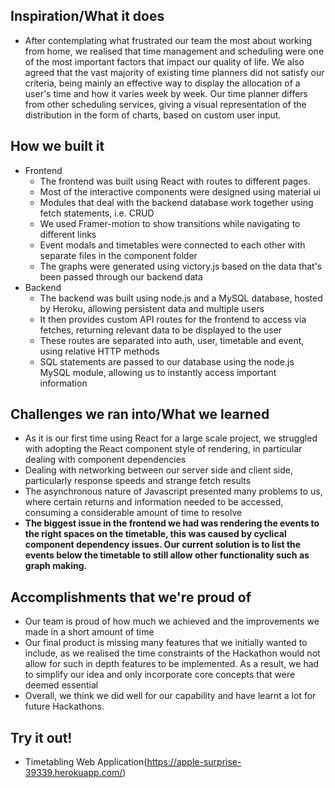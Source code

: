 ## Inspiration/What it does
- After contemplating what frustrated our team the most about working from home, we realised that time management and scheduling were one of the most important factors that impact our quality of life. We also agreed that the vast majority of existing time planners did not satisfy our criteria, being mainly an effective way to display the allocation of a user's time and how it varies week by week. Our time planner differs from other scheduling services, giving a visual representation of the distribution in the form of charts, based on custom user input.

## How we built it
- Frontend
    - The frontend was built using React with routes to different pages.
    - Most of the interactive components were designed using material ui
    - Modules that deal with the backend database work together using fetch statements, i.e. CRUD
    - We used Framer-motion to show transitions while navigating to different links
    - Event modals and timetables were connected to each other with separate files in the component folder
   - The graphs were generated using victory.js based on the data that's been passed through our backend data
- Backend
    - The backend was built using node.js and a MySQL database, hosted by Heroku, allowing persistent data and multiple users
    - It then provides custom API routes for the frontend to access via fetches, returning relevant data to be displayed to the user
    - These routes are separated into auth, user, timetable and event, using relative HTTP methods
    - SQL statements are passed to our database using the node.js MySQL module, allowing us to instantly access important information

## Challenges we ran into/What we learned
- As it is our first time using React for a large scale project, we struggled with adopting the React component style of rendering, in particular dealing with component dependencies
- Dealing with networking between our server side and client side, particularly response speeds and strange fetch results
- The asynchronous nature of Javascript presented many problems to us, where certain returns and information needed to be accessed, consuming a considerable amount of time to resolve
- **The biggest issue in the frontend we had was rendering the events to the right spaces on the timetable, this was caused by cyclical component dependency issues. Our current solution is to list the events below the timetable to still allow other functionality such as graph making.**

## Accomplishments that we're proud of
- Our team is proud of how much we achieved and the improvements we made in a short amount of time
- Our final product is missing many features that we initially wanted to include, as we realised the time constraints of the Hackathon would not allow for such in depth features to be implemented. As a result, we had to simplify our idea and only incorporate core concepts that were deemed essential
- Overall, we think we did well for our capability and have learnt a lot for future Hackathons.

## Try it out!
- Timetabling Web Application(https://apple-surprise-39339.herokuapp.com/)
